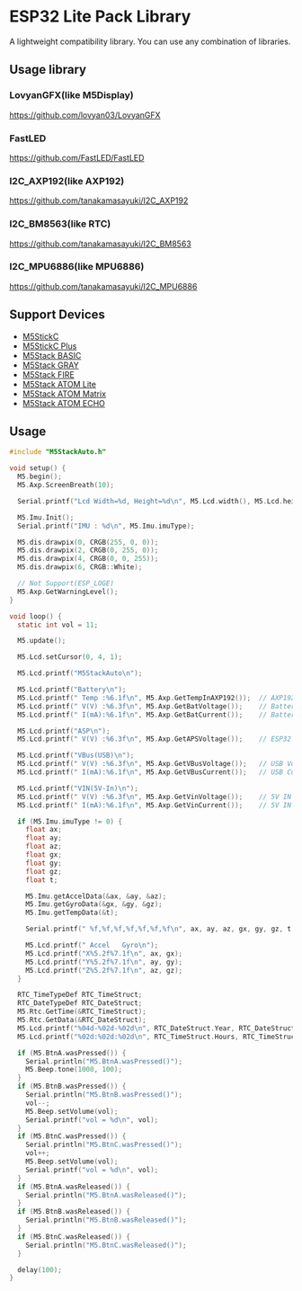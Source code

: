 # ESP32 Lite Pack Library

A lightweight compatibility library. You can use any combination of libraries.

## Usage library

### LovyanGFX(like M5Display)
https://github.com/lovyan03/LovyanGFX

### FastLED
https://github.com/FastLED/FastLED

### I2C_AXP192(like AXP192)
https://github.com/tanakamasayuki/I2C_AXP192

### I2C_BM8563(like RTC)
https://github.com/tanakamasayuki/I2C_BM8563

### I2C_MPU6886(like MPU6886)
https://github.com/tanakamasayuki/I2C_MPU6886

## Support Devices

- [M5StickC](https://docs.m5stack.com/#/en/core/m5stickc)
- [M5StickC Plus](https://docs.m5stack.com/#/en/core/m5stickc_plus)
- [M5Stack BASIC](https://docs.m5stack.com/#/en/core/basic)
- [M5Stack GRAY](https://docs.m5stack.com/#/en/core/gray)
- [M5Stack FIRE](https://docs.m5stack.com/#/en/core/fire)
- [M5Stack ATOM Lite](https://docs.m5stack.com/#/en/core/atom_lite)
- [M5Stack ATOM Matrix](https://docs.m5stack.com/#/en/core/atom_matrix)
- [M5Stack ATOM ECHO](https://docs.m5stack.com/#/en/atom/atomecho)

## Usage
```c
#include "M5StackAuto.h"

void setup() {
  M5.begin();
  M5.Axp.ScreenBreath(10);

  Serial.printf("Lcd Width=%d, Height=%d\n", M5.Lcd.width(), M5.Lcd.height());

  M5.Imu.Init();
  Serial.printf("IMU : %d\n", M5.Imu.imuType);

  M5.dis.drawpix(0, CRGB(255, 0, 0));
  M5.dis.drawpix(2, CRGB(0, 255, 0));
  M5.dis.drawpix(4, CRGB(0, 0, 255));
  M5.dis.drawpix(6, CRGB::White);

  // Not Support(ESP_LOGE)
  M5.Axp.GetWarningLevel();
}

void loop() {
  static int vol = 11;

  M5.update();

  M5.Lcd.setCursor(0, 4, 1);

  M5.Lcd.printf("M5StackAuto\n");

  M5.Lcd.printf("Battery\n");
  M5.Lcd.printf(" Temp :%6.1f\n", M5.Axp.GetTempInAXP192());  // AXP192 Internal temperature
  M5.Lcd.printf(" V(V) :%6.3f\n", M5.Axp.GetBatVoltage());    // Battery Voltage(3.0V-4.2V)
  M5.Lcd.printf(" I(mA):%6.1f\n", M5.Axp.GetBatCurrent());    // Battery Current(+:charge, -:decharge)

  M5.Lcd.printf("ASP\n");
  M5.Lcd.printf(" V(V) :%6.3f\n", M5.Axp.GetAPSVoltage());    // ESP32 Voltage

  M5.Lcd.printf("VBus(USB)\n");
  M5.Lcd.printf(" V(V) :%6.3f\n", M5.Axp.GetVBusVoltage());   // USB Voltage
  M5.Lcd.printf(" I(mA):%6.1f\n", M5.Axp.GetVBusCurrent());   // USB Current

  M5.Lcd.printf("VIN(5V-In)\n");
  M5.Lcd.printf(" V(V) :%6.3f\n", M5.Axp.GetVinVoltage());    // 5V IN Voltage
  M5.Lcd.printf(" I(mA):%6.1f\n", M5.Axp.GetVinCurrent());    // 5V IN Current

  if (M5.Imu.imuType != 0) {
    float ax;
    float ay;
    float az;
    float gx;
    float gy;
    float gz;
    float t;

    M5.Imu.getAccelData(&ax, &ay, &az);
    M5.Imu.getGyroData(&gx, &gy, &gz);
    M5.Imu.getTempData(&t);

    Serial.printf(" %f,%f,%f,%f,%f,%f,%f\n", ax, ay, az, gx, gy, gz, t);

    M5.Lcd.printf(" Accel   Gyro\n");
    M5.Lcd.printf("X%5.2f%7.1f\n", ax, gx);
    M5.Lcd.printf("Y%5.2f%7.1f\n", ay, gy);
    M5.Lcd.printf("Z%5.2f%7.1f\n", az, gz);
  }

  RTC_TimeTypeDef RTC_TimeStruct;
  RTC_DateTypeDef RTC_DateStruct;
  M5.Rtc.GetTime(&RTC_TimeStruct);
  M5.Rtc.GetData(&RTC_DateStruct);
  M5.Lcd.printf("%04d-%02d-%02d\n", RTC_DateStruct.Year, RTC_DateStruct.Month, RTC_DateStruct.Date);
  M5.Lcd.printf("%02d:%02d:%02d\n", RTC_TimeStruct.Hours, RTC_TimeStruct.Minutes, RTC_TimeStruct.Seconds);

  if (M5.BtnA.wasPressed()) {
    Serial.println("M5.BtnA.wasPressed()");
    M5.Beep.tone(1000, 100);
  }
  if (M5.BtnB.wasPressed()) {
    Serial.println("M5.BtnB.wasPressed()");
    vol--;
    M5.Beep.setVolume(vol);
    Serial.printf("vol = %d\n", vol);
  }
  if (M5.BtnC.wasPressed()) {
    Serial.println("M5.BtnC.wasPressed()");
    vol++;
    M5.Beep.setVolume(vol);
    Serial.printf("vol = %d\n", vol);
  }
  if (M5.BtnA.wasReleased()) {
    Serial.println("M5.BtnA.wasReleased()");
  }
  if (M5.BtnB.wasReleased()) {
    Serial.println("M5.BtnB.wasReleased()");
  }
  if (M5.BtnC.wasReleased()) {
    Serial.println("M5.BtnC.wasReleased()");
  }

  delay(100);
}
```
